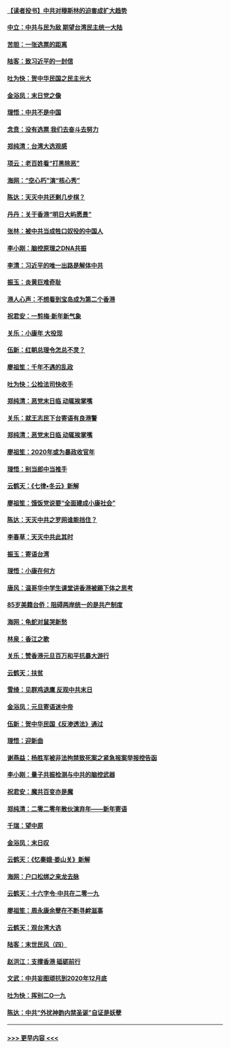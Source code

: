 #### [【读者投书】中共对穆斯林的迫害成扩大趋势](../pages/nsc993/n11791371.md?t=01141233) 
#### [中立：中共与民为敌 期望台湾民主统一大陆](../pages/nsc993/n11790392.md?t=01141233) 
#### [苦胆：一张选票的距离](../pages/nsc993/n11788914.md?t=01141233) 
#### [陆客：致习近平的一封信](../pages/nsc993/n11788867.md?t=01141233) 
#### [吐为快：贺中华民国之民主光大](../pages/nsc993/n11788618.md?t=01141233) 
#### [金浴凤：末日党之像](../pages/nsc993/n11787475.md?t=01141233) 
#### [理悟：中共不是中国](../pages/nsc993/n11787463.md?t=01141233) 
#### [念贲：没有选票  我们去奋斗去努力](../pages/nsc993/n11787398.md?t=01141233) 
#### [郑纯清：台湾大选观感](../pages/nsc993/n11786210.md?t=01141233) 
#### [项云：老百姓看“打黑除恶”](../pages/nsc993/n11785398.md?t=01141233) 
#### [海网：“空心朽”演“核心秀”](../pages/nsc993/n11783874.md?t=01141233) 
#### [陈达：天灭中共还剩几步棋？](../pages/nsc993/n11783719.md?t=01141233) 
#### [丹丹：关于香港“明日大屿愿景”](../pages/nsc993/n11783273.md?t=01141233) 
#### [张林：被中共当成牲口奴役的中国人](../pages/nsc993/n11782397.md?t=01141233) 
#### [李小刚：脑控原理之DNA共振](../pages/nsc993/n11780962.md?t=01141233) 
#### [李清：习近平的唯一出路是解体中共](../pages/nsc993/n11780866.md?t=01141233) 
#### [振玉：炎黄巨难奇耻](../pages/nsc993/n11779632.md?t=01141233) 
#### [港人心声：不想看到宝岛成为第二个香港](../pages/nsc993/n11778817.md?t=01141233) 
#### [祝君安：一剪梅‧新年新气象](../pages/nsc993/n11776340.md?t=01141233) 
#### [关乐：小康年 大役现](../pages/nsc993/n11774213.md?t=01141233) 
#### [伍新：红朝总理令怎总不灵？](../pages/nsc993/n11770813.md?t=01141233) 
#### [廖祖笙：千年不遇的乱政](../pages/nsc993/n11770373.md?t=01141233) 
#### [吐为快：公检法司快收手](../pages/nsc993/n11770359.md?t=01141233) 
#### [郑纯清：恶党末日临 动辄挨掌嘴](../pages/nsc993/n11769912.md?t=01141233) 
#### [关乐：就王志民下台寄语有良港警](../pages/nsc993/n11769903.md?t=01141233) 
#### [郑纯清：恶党末日临 动辄挨掌嘴](../pages/nsc993/n11769356.md?t=01141233) 
#### [廖祖笙：2020年或为暴政收官年](../pages/nsc993/n11768216.md?t=01141233) 
#### [理悟：别当郎中当推手](../pages/nsc993/n11768243.md?t=01141233) 
#### [云鹤天：《七律▪冬云》新解](../pages/nsc993/n11768204.md?t=01141233) 
#### [廖祖笙：饿饭党说要“全面建成小康社会”](../pages/nsc993/n11767482.md?t=01141233) 
#### [陈达：天灭中共之罗网谁能挡住？](../pages/nsc993/n11767465.md?t=01141233) 
#### [李春草：天灭中共此其时](../pages/nsc993/n11767452.md?t=01141233) 
#### [振玉：寄语台湾](../pages/nsc993/n11767432.md?t=01141233) 
#### [理悟：小康在何方](../pages/nsc993/n11767394.md?t=01141233) 
#### [唐风：温哥华中学生课堂讲香港被踢下体之思考](../pages/nsc993/n11766848.md?t=01141233) 
#### [85岁美籍台侨：阻碍两岸统一的是共产制度](../pages/nsc993/n11765043.md?t=01141233) 
#### [海网：龟蛇对鼠哭新愁](../pages/nsc993/n11764895.md?t=01141233) 
#### [林泉：香江之歌](../pages/nsc993/n11764415.md?t=01141233) 
#### [关乐：赞香港元旦百万和平抗暴大游行](../pages/nsc993/n11764382.md?t=01141233) 
#### [云鹤天：扶贫](../pages/nsc993/n11764245.md?t=01141233) 
#### [雪绮：见群鸡退鹰  反观中共末日](../pages/nsc993/n11762112.md?t=01141233) 
#### [金浴凤：元旦寄语迷中帝](../pages/nsc993/n11761788.md?t=01141233) 
#### [伍新：贺中华民国《反渗透法》通过](../pages/nsc993/n11761994.md?t=01141233) 
#### [理悟：迎新曲](../pages/nsc993/n11761152.md?t=01141233) 
#### [谢燕益：杨胜军被非法拘禁致死案之紧急报案举报控告函](../pages/nsc993/n11756134.md?t=01141233) 
#### [李小刚：量子共振检测与中共的脑控武器](../pages/nsc993/n11754518.md?t=01141233) 
#### [祝君安：魔共百变亦是魔](../pages/nsc993/n11754469.md?t=01141233) 
#### [郑纯清：二零二零年散伙演弃年——新年寄语](../pages/nsc993/n11754195.md?t=01141233) 
#### [千瑞：望中原](../pages/nsc993/n11754159.md?t=01141233) 
#### [金浴凤：末日叹](../pages/nsc993/n11752359.md?t=01141233) 
#### [云鹤天：《忆秦娥‧娄山关》新解](../pages/nsc993/n11752348.md?t=01141233) 
#### [海网：户口松绑之来龙去脉](../pages/nsc993/n11752328.md?t=01141233) 
#### [云鹤天：十六字令‧中共在二零一九](../pages/nsc993/n11752305.md?t=01141233) 
#### [廖祖笙：周永康余孽在不断寻衅滋事](../pages/nsc993/n11751013.md?t=01141233) 
#### [云鹤天：观台湾大选](../pages/nsc993/n11751007.md?t=01141233) 
#### [陆客：末世民风（四）](../pages/nsc993/n11749203.md?t=01141233) 
#### [赵洪江：支撑香港 砥砺前行](../pages/nsc993/n11748482.md?t=01141233) 
#### [文武：中共妄图顽抗到2020年12月底](../pages/nsc993/n11748446.md?t=01141233) 
#### [吐为快：挥别二O一九](../pages/nsc993/n11748411.md?t=01141233) 
#### [陈达：中共“外扰神韵内禁圣诞”自证是妖孽](../pages/nsc993/n11748226.md?t=01141233) 

----
#### [ >>> 更早内容 <<< ](../indexes/nsc993-earlier.md)
